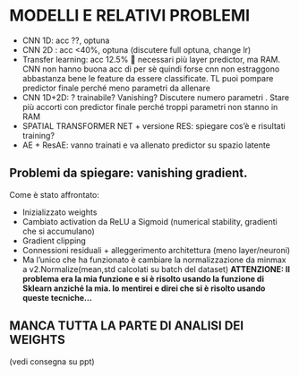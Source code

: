 # MODELLI E RELATIVI PROBLEMI


-	CNN 1D: acc ??, optuna
-	CNN 2D : acc <40%, optuna (discutere full optuna, change lr)
-	Transfer learning: acc 12.5%  necessari più layer predictor, ma RAM. CNN non hanno buona acc di per sè quindi forse cnn non estraggono abbastanza bene le feature da essere classificate. TL puoi pompare predictor finale perché meno parametri da allenare
-	CNN 1D+2D: ? trainabile? Vanishing? Discutere numero parametri . Stare più accorti con predictor finale perché troppi parametri non stanno in RAM
-	SPATIAL TRANSFORMER NET + versione RES: spiegare cos’è e risultati training?
-	AE + ResAE: vanno trainati e va allenato predictor su spazio latente

## Problemi da spiegare: vanishing gradient.
Come è stato affrontato:
-	Inizializzato weights
-	Cambiato activation da ReLU a Sigmoid (numerical stability, gradienti che si accumulano)
-	Gradient clipping
-	Connessioni residuali + alleggerimento architettura (meno layer/neuroni)
-	Ma l’unico che ha funzionato è cambiare la normalizzazione da minmax a v2.Normalize(mean,std calcolati su batch del dataset)
**ATTENZIONE: Il problema era la mia funzione e si è risolto usando la funzione di Sklearn anziché la mia. Io mentirei e direi che si è risolto usando queste tecniche...**

## MANCA TUTTA LA PARTE DI ANALISI DEI WEIGHTS 
(vedi consegna su ppt)
